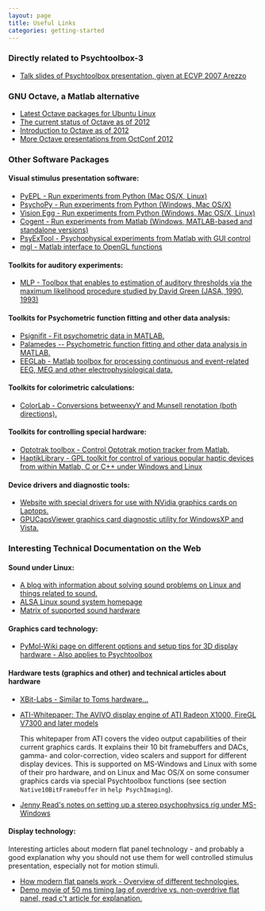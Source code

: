 ```yaml
---
layout: page
title: Useful Links
categories: getting-started
---
```


### Directly related to Psychtoolbox-3

-   [Talk slides of Psychtoolbox presentation, given at ECVP 2007 Arezzo](https://github.com/Psychtoolbox-3/Psychtoolbox-3/raw/master/Psychtoolbox/PsychDocumentation/Psychtoolbox3-Slides.pdf)

### GNU Octave, a Matlab alternative

-   [Latest Octave packages for Ubuntu Linux](https://launchpad.net/~octave/+archive/stable/+packages)
-   [The current status of Octave as of 2012](http://planet.octave.org/octconf2012/status.pdf)
-   [Introduction to Octave as of 2012](http://planet.octave.org/octconf2012/what-is-octave.pdf)
-   [More Octave presentations from OctConf 2012](http://jordi.inversethought.com/blog/octconf-2012-report/)

### Other Software Packages

#### Visual stimulus presentation software:

-   [PyEPL - Run experiments from Python (Mac OS/X, Linux)](http://pyepl.sourceforge.net/)
-   [PsychoPy - Run experiments from Python (Windows, Mac OS/X)](http://www.psychopy.org/)
-   [Vision Egg - Run experiments from Python (Windows, Mac OS/X, Linux)](http://www.visionegg.org/)
-   [Cogent - Run experiments from Matlab (Windows, MATLAB-based and standalone versions)](http://www.vislab.ucl.ac.uk/Cogent/)
-   [PsyExTool - Psychophysical experiments from Matlab with GUI control](http://guipsyexp.sourceforge.net/)
-   [mgl - Matlab interface to OpenGL functions](http://justingardner.net/doku.php/mgl/overview)

#### Toolkits for auditory experiments:

-   [MLP - Toolbox that enables to estimation of auditory thresholds via the maximum likelihood procedure studied by David Green (JASA, 1990, 1993)](http://www.psy.unipd.it/~grassi/mlp.html)

#### Toolkits for Psychometric function fitting and other data analysis:

-   [Psignifit - Fit psychometric data in MATLAB.](http://www.bootstrap-software.org/psignifit/)
-   [Palamedes -- Psychometric function fitting and other data analysis in MATLAB.](http://www.palamedestoolbox.org/)
-   [EEGLab - Matlab toolbox for processing continuous and event-related EEG, MEG and other electrophysiological data.](http://www.sccn.ucsd.edu/eeglab/)

#### Toolkits for colorimetric calculations:

-   [ColorLab - Conversions betweenxyY and Munsell renotation (both directions).](http://www.99main.com/~centore/)

#### Toolkits for controlling special hardware:

-   [Optotrak toolbox - Control Optotrak motion tracker from Matlab.](http://www.allpsych.uni-giessen.de/vf/OptotrakToolbox/index.php)
-   [HaptikLibrary - GPL toolkit for control of various popular haptic devices from within Matlab, C or C++ under Windows and Linux](http://www.haptiklibrary.org/)

#### Device drivers and diagnostic tools:

-   [Website with special drivers for use with NVidia graphics cards on Laptops.](http://LaptopVideo2Go.com/)
-   [GPUCapsViewer graphics card diagnostic utility for WindowsXP and Vista.](http://www.ozone3d.net/gpu_caps_viewer/)

### Interesting Technical Documentation on the Web

#### Sound under Linux:

-   [A blog with information about solving sound problems on Linux and things related to sound.](http://voices.canonical.com/david.henningsson/)
-   [ALSA Linux sound system homepage](http://www.alsa-project.org/main/index.php/Main_Page)
-   [Matrix of supported sound hardware](http://www.alsa-project.org/main/index.php/Matrix:Main)

#### Graphics card technology:

-   [PyMol-Wiki page on different options and setup tips for 3D display hardware - Also applies to Psychtoolbox](http://pymolwiki.org/index.php/Stereo_3D_Display_Options)

#### Hardware tests (graphics and other) and technical articles about hardware

-   [XBit-Labs - Similar to Toms hardware...](http://www.xbitlabs.com)

-   [ATI-Whitepaper: The AVIVO display engine of ATI Radeon X1000, FireGL V7300 and later models](http://www.ati.com/technology/avivo/pdf/Avivo_Display_Engine_Whitepaper_v2_final.pdf)

    This whitepaper from ATI covers the video output capabilities of their current
    graphics cards. It explains their 10 bit framebuffers and DACs, gamma- and
    color-correction, video scalers and support for different display devices. This
    is supported on MS-Windows and Linux with some of their pro hardware, and on
    Linux and Mac OS/X on some consumer graphics cards via special Psychtoolbox
    functions (see section `Native10BitFramebuffer` in `help PsychImaging`).

-   [Jenny Read's notes on setting up a stereo psychophysics rig under MS-Windows](http://www.staff.ncl.ac.uk/j.c.a.read/index.php?location=research&sub=labsetup)

#### Display technology:

Interesting articles about modern flat panel technology - and probably a good explanation why you should not use them for well controlled stimulus presentation, especially not for motion stimuli.

-   [How modern flat panels work - Overview of different technologies.](http://www.xbitlabs.com/articles/other/display/lcd-guide.html)
-   [Demo movie of 50 ms timing lag of overdrive vs. non-overdrive flat panel, read c't article for explanation.](ftp://ftp.heise.de/pub/ct/listings/0626-038.wmv)
